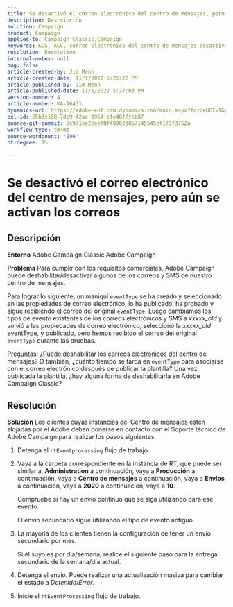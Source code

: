 ```yaml
---
title: Se desactivó el correo electrónico del centro de mensajes, pero aún se activan los correos
description: Descripción
solution: Campaign
product: Campaign
applies-to: Campaign Classic,Campaign
keywords: KCS, ACC, correo electrónico del centro de mensajes desactivado, correos electrónicos aún activados, Adobe Campaign Classic, Adobe Campaign, resolución de problemas
resolution: Resolution
internal-notes: null
bug: false
article-created-by: Jim Menn
article-created-date: 11/1/2022 5:25:22 PM
article-published-by: Jim Menn
article-published-date: 11/1/2022 5:27:03 PM
version-number: 4
article-number: KA-16431
dynamics-url: https://adobe-ent.crm.dynamics.com/main.aspx?forceUCI=1&pagetype=entityrecord&etn=knowledgearticle&id=ded77429-0a5a-ed11-9561-6045bd006a22
exl-id: 25b3c168-7dc9-42ac-9954-cfe40f7fcb87
source-git-commit: 9c971ee2ceef8f48902d857145545ef173f3752a
workflow-type: tm+mt
source-wordcount: '296'
ht-degree: 1%

---
```


# Se desactivó el correo electrónico del centro de mensajes, pero aún se activan los correos

## Descripción


<b>Entorno</b>
Adobe Campaign Classic Adobe Campaign

<b>Problema</b>
Para cumplir con los requisitos comerciales, Adobe Campaign puede deshabilitar/desactivar algunos de los correos y SMS de nuestro centro de mensajes.

Para lograr lo siguiente, un maniquí `eventType` se ha creado y seleccionado en las propiedades de correo electrónico, lo ha publicado, ha probado y sigue recibiendo el correo del original `eventType`.
Luego cambiamos los tipos de evento existentes de los correos electrónicos y SMS a *xxxxx_old* y volvió a las propiedades de correo electrónico, seleccionó la *xxxxx_old*  eventType, y publicado, pero hemos recibido el correo del original `eventType` durante las pruebas.

<u>Preguntas</u>: ¿Puede deshabilitar los correos electrónicos del centro de mensajes?
O también, ¿cuánto tiempo se tarda en `eventType` para asociarse con el correo electrónico después de publicar la plantilla?
Una vez publicada la plantilla, ¿hay alguna forma de deshabilitarla en Adobe Campaign Classic?


## Resolución


<b>Solución</b>
Los clientes cuyas instancias del Centro de mensajes estén alojadas por el Adobe deben ponerse en contacto con el Soporte técnico de Adobe Campaign para realizar los pasos siguientes:

1. Detenga el `rtEventprocessing` flujo de trabajo.
2. Vaya a la carpeta correspondiente en la instancia de RT, que puede ser similar a, <b>Administration</b> a continuación, vaya a <b>Producción</b> a continuación, vaya a <b>Centro de mensajes</b> a continuación, vaya a <b>Envíos</b> a continuación, vaya a <b>2020</b> a continuación, vaya a <b>10</b>.

   Compruebe si hay un envío continuo que se siga utilizando para ese evento.

   El envío secundario sigue utilizando el tipo de evento antiguo.
3. La mayoría de los clientes tienen la configuración de tener un envío secundario por mes.

   Si el suyo es por día/semana, realice el siguiente paso para la entrega secundario de la semana/día actual.
4. Detenga el envío. Puede realizar una actualización masiva para cambiar el estado a *Detenido*/*Error*.
5. Inicie el `rtEventProcessing` flujo de trabajo.
